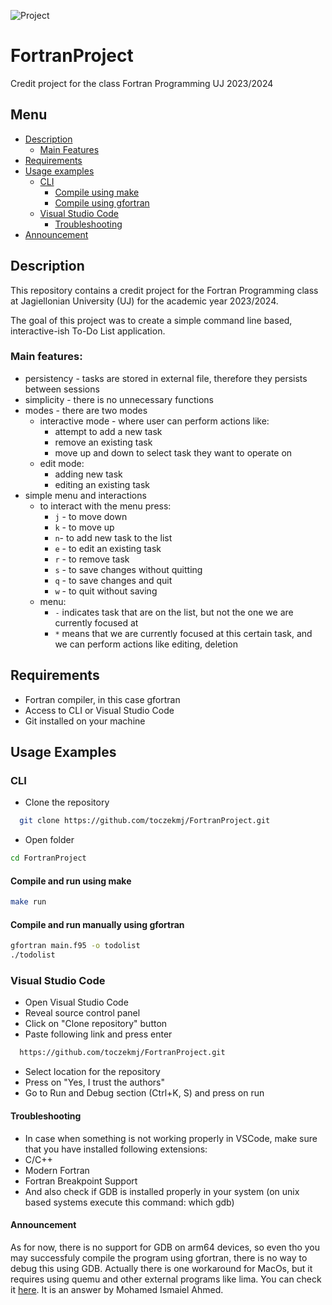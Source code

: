 ![Project](https://ondemand.bannerbear.com/signedurl/OJ07pvDElJgVPmKbdB/image.jpg?modifications=W3sibmFtZSI6InJlcG8iLCJ0ZXh0IjoidG9jemVrbWogLyAqRm9ydHJhblByb2plY3QqIn0seyJuYW1lIjoiZGVzYyIsInRleHQiOiJDcmVkaXQgcHJvamVjdCBmb3IgdGhlIGNsYXNzIEZvcnRyYW4gUHJvZ3JhbW1pbmcgVUogMjAyMy8yMDI0In0seyJuYW1lIjoiYXZhdGFyNSIsImhpZGUiOnRydWV9LHsibmFtZSI6ImF2YXRhcjQiLCJoaWRlIjp0cnVlfSx7Im5hbWUiOiJhdmF0YXIzIiwiaGlkZSI6dHJ1ZX0seyJuYW1lIjoiYXZhdGFyMiIsImhpZGUiOnRydWV9LHsibmFtZSI6ImF2YXRhcjEiLCJpbWFnZV91cmwiOiJodHRwczovL2F2YXRhcnMuZ2l0aHVidXNlcmNvbnRlbnQuY29tL3UvMTMwMjMxNzA_dj00In0seyJuYW1lIjoiY29udHJpYnV0b3JzIiwidGV4dCI6InRvY3pla21qIn0seyJuYW1lIjoic3RhcnMiLCJ0ZXh0IjoiMCJ9XQ&s=7b70c95d16d38bb0cf0f7db8ebb7bb09e1868d5e051e337252ecc326b396a018)

# FortranProject 
Credit project for the class Fortran Programming UJ 2023/2024

## Menu
- [Description](#desctiption)
    - [Main Features](#main-features)
- [Requirements](#requirements)
- [Usage examples](#usage-examples)
    - [CLI](#cli)
        - [Compile using make](#compile-and-run-using-make)
        - [Compile using gfortran]( #compile-and-run-manually-using-gfortran)
    - [Visual Studio Code](#visual-studio-code)
        - [Troubleshooting](#troubleshooting)
- [Announcement](#announcement) 

## Description
This repository contains a credit project for the Fortran Programming class at Jagiellonian University (UJ) for the academic year 2023/2024.

The goal of this project was to create a simple command line based, interactive-ish To-Do List application. 

### Main features:
- persistency - tasks are stored in external file, therefore they persists between sessions 
- simplicity - there is no unnecessary functions
- modes - there are two modes
    - interactive mode - where user can perform actions like:
        - attempt to add a new task
        - remove an existing task
        - move up and down to select task they want to operate on  
    - edit mode:
        - adding new task
        - editing an existing task
- simple menu and interactions
    - to interact with the menu press:
        - `j` - to move down
        - `k` - to move up 
        - `n`- to add new task to the list
        - `e` - to edit an existing task
        - `r` - to remove task
        - `s` - to save changes without quitting
        - `q` - to save changes and quit 
        - `w` - to quit without saving
    - menu:
        - `-` indicates task that are on the list, but not the one we are currently focused at
        - `*` means that we are currently focused at this certain task, and we can perform actions like editing, deletion 

## Requirements
- Fortran compiler, in this case gfortran
- Access to CLI or Visual Studio Code
- Git installed on your machine


## Usage Examples

### CLI
- Clone the repository
```bash
  git clone https://github.com/toczekmj/FortranProject.git
```
- Open folder
```bash
cd FortranProject
```
    
#### Compile and run using make
```bash
make run
```
#### Compile and run manually using gfortran
```bash
gfortran main.f95 -o todolist
./todolist
```

### Visual Studio Code
- Open Visual Studio Code
- Reveal source control panel
- Click on "Clone repository" button
- Paste following link and press enter
```bash
  https://github.com/toczekmj/FortranProject.git
```
- Select location for the repository 
- Press on "Yes, I trust the authors"
- Go to Run and Debug section (Ctrl+K, S) and press on run 

#### Troubleshooting 
- In case when something is not working properly in VSCode, make sure that you have installed following extensions:
- C/C++
- Modern Fortran
- Fortran Breakpoint Support
- And also check if GDB is installed properly in your system (on unix based systems execute this command: which gdb)
#### Announcement 
As for now, there is no support for GDB on arm64 devices, so even tho you may successfuly compile the program using gfortran, there is no way to debug this using GDB. Actually there is one workaround for MacOs, but it requires using quemu and other external programs like lima. You can check it [here](https://stackoverflow.com/questions/67310123/how-to-install-gdb-on-mac-m1-apple-silicon). It is an answer by Mohamed Ismaiel Ahmed.